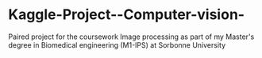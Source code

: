 # Kaggle-Project--Computer-vision-
Paired project for the coursework Image processing as part  of my Master's degree in Biomedical engineering (M1-IPS) at Sorbonne University
